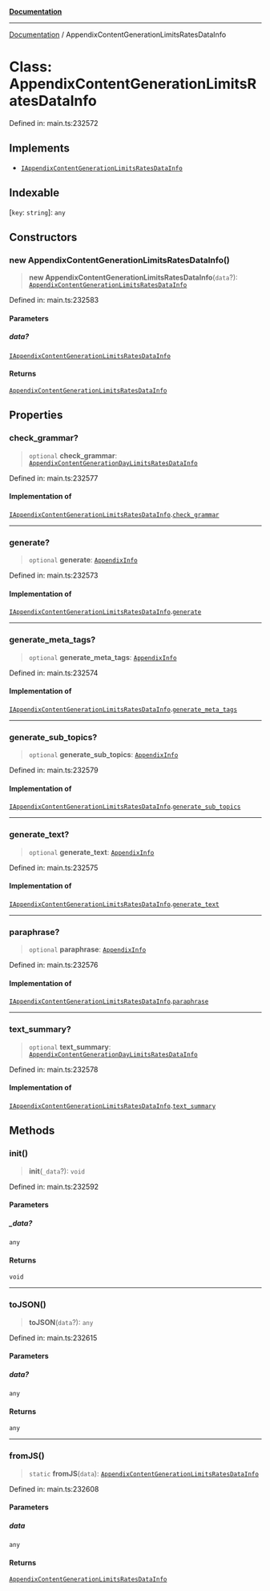 [**Documentation**](../README.md)

***

[Documentation](../README.md) / AppendixContentGenerationLimitsRatesDataInfo

# Class: AppendixContentGenerationLimitsRatesDataInfo

Defined in: main.ts:232572

## Implements

- [`IAppendixContentGenerationLimitsRatesDataInfo`](../interfaces/IAppendixContentGenerationLimitsRatesDataInfo.md)

## Indexable

\[`key`: `string`\]: `any`

## Constructors

### new AppendixContentGenerationLimitsRatesDataInfo()

> **new AppendixContentGenerationLimitsRatesDataInfo**(`data`?): [`AppendixContentGenerationLimitsRatesDataInfo`](AppendixContentGenerationLimitsRatesDataInfo.md)

Defined in: main.ts:232583

#### Parameters

##### data?

[`IAppendixContentGenerationLimitsRatesDataInfo`](../interfaces/IAppendixContentGenerationLimitsRatesDataInfo.md)

#### Returns

[`AppendixContentGenerationLimitsRatesDataInfo`](AppendixContentGenerationLimitsRatesDataInfo.md)

## Properties

### check\_grammar?

> `optional` **check\_grammar**: [`AppendixContentGenerationDayLimitsRatesDataInfo`](AppendixContentGenerationDayLimitsRatesDataInfo.md)

Defined in: main.ts:232577

#### Implementation of

[`IAppendixContentGenerationLimitsRatesDataInfo`](../interfaces/IAppendixContentGenerationLimitsRatesDataInfo.md).[`check_grammar`](../interfaces/IAppendixContentGenerationLimitsRatesDataInfo.md#check_grammar)

***

### generate?

> `optional` **generate**: [`AppendixInfo`](AppendixInfo.md)

Defined in: main.ts:232573

#### Implementation of

[`IAppendixContentGenerationLimitsRatesDataInfo`](../interfaces/IAppendixContentGenerationLimitsRatesDataInfo.md).[`generate`](../interfaces/IAppendixContentGenerationLimitsRatesDataInfo.md#generate)

***

### generate\_meta\_tags?

> `optional` **generate\_meta\_tags**: [`AppendixInfo`](AppendixInfo.md)

Defined in: main.ts:232574

#### Implementation of

[`IAppendixContentGenerationLimitsRatesDataInfo`](../interfaces/IAppendixContentGenerationLimitsRatesDataInfo.md).[`generate_meta_tags`](../interfaces/IAppendixContentGenerationLimitsRatesDataInfo.md#generate_meta_tags)

***

### generate\_sub\_topics?

> `optional` **generate\_sub\_topics**: [`AppendixInfo`](AppendixInfo.md)

Defined in: main.ts:232579

#### Implementation of

[`IAppendixContentGenerationLimitsRatesDataInfo`](../interfaces/IAppendixContentGenerationLimitsRatesDataInfo.md).[`generate_sub_topics`](../interfaces/IAppendixContentGenerationLimitsRatesDataInfo.md#generate_sub_topics)

***

### generate\_text?

> `optional` **generate\_text**: [`AppendixInfo`](AppendixInfo.md)

Defined in: main.ts:232575

#### Implementation of

[`IAppendixContentGenerationLimitsRatesDataInfo`](../interfaces/IAppendixContentGenerationLimitsRatesDataInfo.md).[`generate_text`](../interfaces/IAppendixContentGenerationLimitsRatesDataInfo.md#generate_text)

***

### paraphrase?

> `optional` **paraphrase**: [`AppendixInfo`](AppendixInfo.md)

Defined in: main.ts:232576

#### Implementation of

[`IAppendixContentGenerationLimitsRatesDataInfo`](../interfaces/IAppendixContentGenerationLimitsRatesDataInfo.md).[`paraphrase`](../interfaces/IAppendixContentGenerationLimitsRatesDataInfo.md#paraphrase)

***

### text\_summary?

> `optional` **text\_summary**: [`AppendixContentGenerationDayLimitsRatesDataInfo`](AppendixContentGenerationDayLimitsRatesDataInfo.md)

Defined in: main.ts:232578

#### Implementation of

[`IAppendixContentGenerationLimitsRatesDataInfo`](../interfaces/IAppendixContentGenerationLimitsRatesDataInfo.md).[`text_summary`](../interfaces/IAppendixContentGenerationLimitsRatesDataInfo.md#text_summary)

## Methods

### init()

> **init**(`_data`?): `void`

Defined in: main.ts:232592

#### Parameters

##### \_data?

`any`

#### Returns

`void`

***

### toJSON()

> **toJSON**(`data`?): `any`

Defined in: main.ts:232615

#### Parameters

##### data?

`any`

#### Returns

`any`

***

### fromJS()

> `static` **fromJS**(`data`): [`AppendixContentGenerationLimitsRatesDataInfo`](AppendixContentGenerationLimitsRatesDataInfo.md)

Defined in: main.ts:232608

#### Parameters

##### data

`any`

#### Returns

[`AppendixContentGenerationLimitsRatesDataInfo`](AppendixContentGenerationLimitsRatesDataInfo.md)
